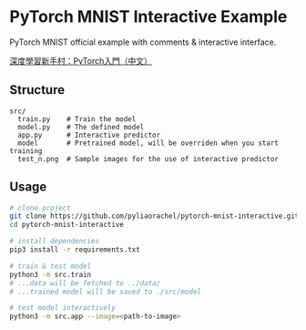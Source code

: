 # PyTorch MNIST Interactive Example

PyTorch MNIST official example with comments & interactive interface.

[深度學習新手村：PyTorch入門（中文）](https://pyliaorachel.github.io/blog/tech/deeplearning/2017/10/16/getting-started-with-deep-learning-with-pytorch.html)

## Structure

```
src/
  train.py    # Train the model
  model.py    # The defined model
  app.py      # Interactive predictor
  model       # Pretrained model, will be overriden when you start training
  test_n.png  # Sample images for the use of interactive predictor
```

## Usage

```bash
# clone project
git clone https://github.com/pyliaorachel/pytorch-mnist-interactive.git
cd pytorch-mnist-interactive

# install dependencies
pip3 install -r requirements.txt

# train & test model
python3 -m src.train
# ...data will be fetched to ../data/
# ...trained model will be saved to ./src/model

# test model interactively
python3 -m src.app --image=<path-to-image>
```
